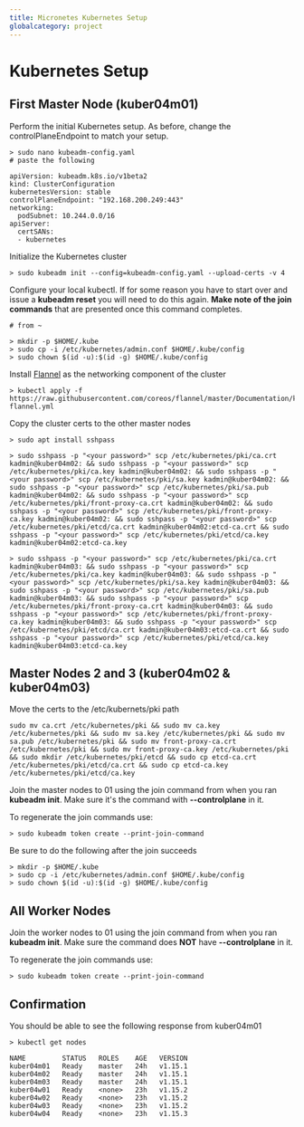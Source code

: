 ```yaml
---
title: Micronetes Kubernetes Setup
globalcategory: project
---
```


# Kubernetes Setup

## First Master Node (kuber04m01)

Perform the initial Kubernetes setup. As before, change the controlPlaneEndpoint to match your setup.

```
> sudo nano kubeadm-config.yaml
# paste the following

apiVersion: kubeadm.k8s.io/v1beta2
kind: ClusterConfiguration
kubernetesVersion: stable
controlPlaneEndpoint: "192.168.200.249:443"
networking:
  podSubnet: 10.244.0.0/16
apiServer:
  certSANs:
  - kubernetes
```

Initialize the Kubernetes cluster
```
> sudo kubeadm init --config=kubeadm-config.yaml --upload-certs -v 4
```

Configure your local kubectl. If for some reason you have to start over and issue a **kubeadm reset** you will need to do this again. **Make note of the join commands** that are presented once this command completes.

```
# from ~

> mkdir -p $HOME/.kube
> sudo cp -i /etc/kubernetes/admin.conf $HOME/.kube/config
> sudo chown $(id -u):$(id -g) $HOME/.kube/config
```

Install [Flannel](https://coreos.com/flannel/docs/latest/) as the networking component of the cluster
```
> kubectl apply -f https://raw.githubusercontent.com/coreos/flannel/master/Documentation/kube-flannel.yml

```

Copy the cluster certs to the other master nodes
```
> sudo apt install sshpass

> sudo sshpass -p "<your password>" scp /etc/kubernetes/pki/ca.crt kadmin@kuber04m02: && sudo sshpass -p "<your password>" scp /etc/kubernetes/pki/ca.key kadmin@kuber04m02: && sudo sshpass -p "<your password>" scp /etc/kubernetes/pki/sa.key kadmin@kuber04m02: && sudo sshpass -p "<your password>" scp /etc/kubernetes/pki/sa.pub kadmin@kuber04m02: && sudo sshpass -p "<your password>" scp /etc/kubernetes/pki/front-proxy-ca.crt kadmin@kuber04m02: && sudo sshpass -p "<your password>" scp /etc/kubernetes/pki/front-proxy-ca.key kadmin@kuber04m02: && sudo sshpass -p "<your password>" scp /etc/kubernetes/pki/etcd/ca.crt kadmin@kuber04m02:etcd-ca.crt && sudo sshpass -p "<your password>" scp /etc/kubernetes/pki/etcd/ca.key kadmin@kuber04m02:etcd-ca.key

> sudo sshpass -p "<your password>" scp /etc/kubernetes/pki/ca.crt kadmin@kuber04m03: && sudo sshpass -p "<your password>" scp /etc/kubernetes/pki/ca.key kadmin@kuber04m03: && sudo sshpass -p "<your password>" scp /etc/kubernetes/pki/sa.key kadmin@kuber04m03: && sudo sshpass -p "<your password>" scp /etc/kubernetes/pki/sa.pub kadmin@kuber04m03: && sudo sshpass -p "<your password>" scp /etc/kubernetes/pki/front-proxy-ca.crt kadmin@kuber04m03: && sudo sshpass -p "<your password>" scp /etc/kubernetes/pki/front-proxy-ca.key kadmin@kuber04m03: && sudo sshpass -p "<your password>" scp /etc/kubernetes/pki/etcd/ca.crt kadmin@kuber04m03:etcd-ca.crt && sudo sshpass -p "<your password>" scp /etc/kubernetes/pki/etcd/ca.key kadmin@kuber04m03:etcd-ca.key
```

## Master Nodes 2 and 3 (kuber04m02 & kuber04m03)

Move the certs to the /etc/kubernets/pki path
```
sudo mv ca.crt /etc/kubernetes/pki && sudo mv ca.key /etc/kubernetes/pki && sudo mv sa.key /etc/kubernetes/pki && sudo mv sa.pub /etc/kubernetes/pki && sudo mv front-proxy-ca.crt /etc/kubernetes/pki && sudo mv front-proxy-ca.key /etc/kubernetes/pki && sudo mkdir /etc/kubernetes/pki/etcd && sudo cp etcd-ca.crt /etc/kubernetes/pki/etcd/ca.crt && sudo cp etcd-ca.key /etc/kubernetes/pki/etcd/ca.key
```

Join the master nodes to 01 using the join command from when you ran **kubeadm init**. Make sure it's the command with **--controlplane** in it.

To regenerate the join commands use:
```
> sudo kubeadm token create --print-join-command
```

Be sure to do the following after the join succeeds
```
> mkdir -p $HOME/.kube
> sudo cp -i /etc/kubernetes/admin.conf $HOME/.kube/config
> sudo chown $(id -u):$(id -g) $HOME/.kube/config
```

## All Worker Nodes

Join the worker nodes to 01 using the join command from when you ran **kubeadm init**. Make sure the command does **NOT** have **--controlplane** in it.

To regenerate the join commands use:
```
> sudo kubeadm token create --print-join-command
```

## Confirmation

You should be able to see the following response from kuber04m01
```
> kubectl get nodes

NAME         STATUS   ROLES    AGE   VERSION
kuber04m01   Ready    master   24h   v1.15.1
kuber04m02   Ready    master   24h   v1.15.1
kuber04m03   Ready    master   24h   v1.15.1
kuber04w01   Ready    <none>   23h   v1.15.2
kuber04w02   Ready    <none>   23h   v1.15.2
kuber04w03   Ready    <none>   23h   v1.15.2
kuber04w04   Ready    <none>   23h   v1.15.3
```
